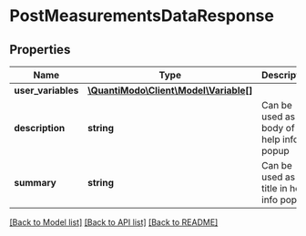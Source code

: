 # PostMeasurementsDataResponse

## Properties
Name | Type | Description | Notes
------------ | ------------- | ------------- | -------------
**user_variables** | [**\QuantiModo\Client\Model\Variable[]**](Variable.md) |  | [optional] 
**description** | **string** | Can be used as body of help info popup | [optional] 
**summary** | **string** | Can be used as title in help info popup | [optional] 

[[Back to Model list]](../README.md#documentation-for-models) [[Back to API list]](../README.md#documentation-for-api-endpoints) [[Back to README]](../README.md)



